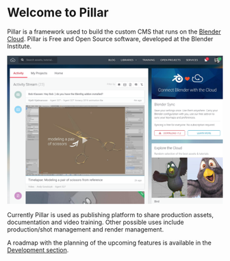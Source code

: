 # Welcome to Pillar

Pillar is a framework used to build the custom CMS that runs on the
[Blender Cloud](https://blender.cloud). Pillar is Free and Open Source software,
developed at the Blender Institute.

![Screenshot](index_blender_cloud_preview.png)

Currently Pillar is used as publishing platform to share production assets,
documentation and video training. Other possible uses include production/shot
management and render management.

A roadmap with the planning of the upcoming features is available in the
[Development section](development/roadmap.md).
